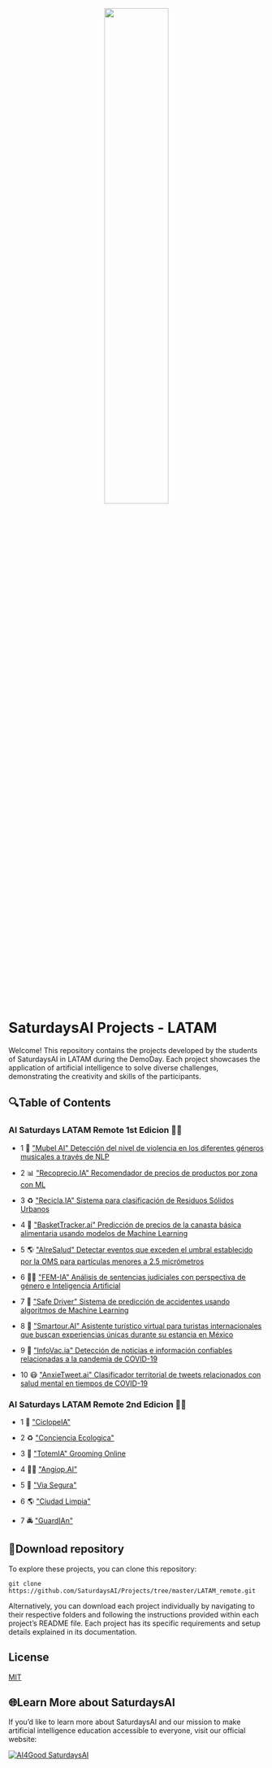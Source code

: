 <p align="center"><img width="50%" src="https://saturdaysai.github.io/saturdaysai/images/logo.png" /></p>

# SaturdaysAI Projects - LATAM

Welcome! This repository contains the projects developed by the students of SaturdaysAI in LATAM during the DemoDay. Each project showcases the application of artificial intelligence to solve diverse challenges, demonstrating the creativity and skills of the participants.

## 🔍Table of Contents

### AI Saturdays LATAM Remote 1st Edicion 👩‍💻

* 1 🎼 ["Mubel AI" Detección del nivel de violencia en los diferentes géneros musicales a través de NLP](https://github.com/SaturdaysAI/Projects/tree/master/LATAM_remote/NLP_Violencia-en-musica--master)

* 2 📊 ["Recoprecio.IA" Recomendador de precios de productos por zona con ML](https://github.com/SaturdaysAI/Projects/tree/master/LATAM_remote/RecoprecioEquipoCoral_SaturdaysAI_Latam2020)

* 3 ♻️ ["Recicla.IA" Sistema para clasificación de Residuos Sólidos Urbanos](https://github.com/SaturdaysAI/Projects/tree/master/LATAM_remote/Project_recicla_ai-main)

* 4 👛 ["BasketTracker.ai" Predicción de precios de la canasta básica alimentaria usando modelos de Machine Learning](https://github.com/SaturdaysAI/Projects/tree/master/LATAM_remote/equipo_dorado) 

* 5 🌎 ["AIreSalud" Detectar eventos que exceden el umbral establecido por la OMS para partículas menores a 2.5 micrómetros](https://github.com/SaturdaysAI/Projects/tree/master/LATAM_remote/SaturdaysAI-LATAM_AIreySalud_2020-main)

* 6 👩‍⚖️ ["FEM-IA" Análisis de sentencias judiciales con perspectiva de género e Inteligencia Artificial](https://github.com/SaturdaysAI/Projects/tree/master/LATAM_remote/FEM_IA-master) 

* 7 🚗 ["Safe Driver" Sistema de predicción de accidentes usando algoritmos de Machine Learning](https://github.com/SaturdaysAI/Projects/tree/master/LATAM_remote/equipo_rosa_saturdaysai_latam_2020-master)

* 8 🌆 ["Smartour.AI" Asistente turístico virtual para turistas internacionales que buscan experiencias únicas durante su estancia en México](https://github.com/SaturdaysAI/Projects/tree/master/LATAM_remote/asistente_turistico-master)

* 9 📰 ["InfoVac.ia" Detección de noticias e información confiables relacionadas a la pandemia de COVID-19](https://github.com/SaturdaysAI/Projects/tree/master/LATAM_remote/InfoVac-main)

* 10 😷 ["AnxieTweet.ai" Clasificador territorial de tweets relacionados con salud mental en tiempos de COVID-19](https://github.com/SaturdaysAI/Projects/tree/master/LATAM_remote/DataExtraction-master)

### AI Saturdays LATAM Remote 2nd Edicion 👩‍💻

* 1 🚶 ["CiclopeIA" ](https://github.com/SaturdaysAI/Projects/tree/master/LATAM_remote/Ciclopeia)

* 2 ♻️ ["Conciencia Ecologica" ](https://github.com/SaturdaysAI/Projects/tree/master/LATAM_remote/ConcienciaEcologica)

* 3 💌 ["TotemIA" Grooming Online ](https://github.com/SaturdaysAI/Projects/tree/master/LATAM_remote/TotemIA)

* 4 👩‍⚕️ ["Angiop.AI" ](https://github.com/SaturdaysAI/Projects/tree/master/LATAM_remote/angiop.ai) 

* 5 🤖 ["Via Segura" ](https://github.com/SaturdaysAI/Projects/tree/master/LATAM_remote/viasegura) 

* 6 🌎 ["Ciudad Limpia" ](https://github.com/SaturdaysAI/Projects/tree/master/LATAM_remote/ciudadlimpia) 

* 7 🚔 ["GuardIAn" ](https://github.com/SaturdaysAI/Projects/tree/master/LATAM_remote/GuardIAn) 

## 💾Download repository

To explore these projects, you can clone this repository:
```
git clone https://github.com/SaturdaysAI/Projects/tree/master/LATAM_remote.git
```
Alternatively, you can download each project individually by navigating to their respective folders and following the instructions provided within each project’s README file.
Each project has its specific requirements and setup details explained in its documentation.

## License
[MIT](https://choosealicense.com/licenses/mit/)

## 🌐Learn More about SaturdaysAI

If you’d like to learn more about SaturdaysAI and our mission to make artificial intelligence education accessible to everyone, visit our official website:

[![AI4Good SaturdaysAI](https://img.shields.io/badge/AI4Good-SaturdaysAI-orange)](https://saturdays.ai/)
